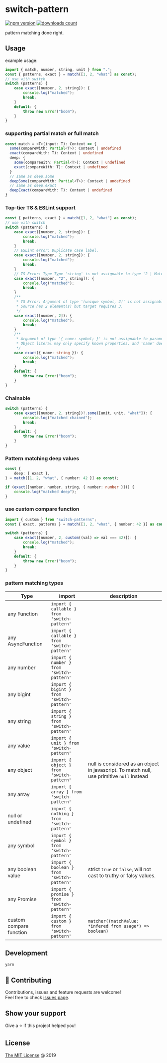 # switch-pattern

[![npm version](https://badge.fury.io/js/switch-pattern.svg)](https://badge.fury.io/js/switch-pattern)
[![downloads count](https://img.shields.io/npm/dt/switch-pattern.svg)](https://www.npmjs.com/package/switch-pattern)

pattern matching done right.

## Usage

example usage:

```typescript
import { match, number, string, unit } from ".";
const { patterns, exact } = match([1, 2, "what"] as const);
// use with switch
switch (patterns) {
    case exact([number, 2, string]): {
        console.log("matched");
        break;
    }
    default: {
        throw new Error("boom");
    }
}
```

### supporting partial match or full match

```typescript
const match = <T>(input: T): Context => {
  some(compareWith: Partial<T>): Context | undefined
  exact(compareWith: T): Context | undefined
  deep: {
    some(compareWith: Partial<T>): Context | undefined
    exact(compareWith: T): Context | undefined
  }
  // same as deep.some
  deepSome(compareWith: Partial<T>): Context | undefined
  // same as deep.exact
  deepExact(compareWith: T): Context | undefined
}
```

### Top-tier TS & ESLint support

```typescript
const { patterns, exact } = match([1, 2, "what"] as const);
// use with switch
switch (patterns) {
    case exact([number, 2, string]): {
        console.log("matched");
        break;
    }
    // ESLint error: Duplicate case label.
    case exact([number, 2, string]): {
        console.log("matched");
        break;
    }
    // TS Error: Type Type 'string' is not assignable to type '2 | MatchCallback<2> | Types<2>'.
    case exact([number, "2", string]): {
        console.log("matched");
        break;
    }
    /**
     * TS Error: Argument of type '[unique symbol, 2]' is not assignable to parameter of type 'readonly [1 | MatchCallback<1> | Types<1>, 2 | MatchCallback<2> | Types<2>, "what" | MatchCallback<"what"> | Types<"what">]'.
     * Source has 2 element(s) but target requires 3.
     */
    case exact([number, 2]): {
        console.log("matched");
        break;
    }
    /**
     * Argument of type '{ name: symbol; }' is not assignable to parameter of type 'readonly [1 | MatchCallback<1> | Types<1>, 2 | MatchCallback<2> | Types<2>, "what" | MatchCallback<"what"> | Types<"what">]'.
     * Object literal may only specify known properties, and 'name' does not exist in type 'readonly [1 | MatchCallback<1> | Types<1>, 2 | MatchCallback<2> | Types<2>, "what" | MatchCallback<"what"> | Types<"what">]'.
     */
    case exact({ name: string }): {
        console.log("matched");
        break;
    }
    default: {
        throw new Error("boom");
    }
}
```

### Chainable

```typescript
switch (patterns) {
    case exact([number, 2, string])?.some([unit, unit, "what"]): {
        console.log("matched chained");
        break;
    }
    default: {
        throw new Error("boom");
    }
}
```

### Pattern matching deep values

```typescript
const {
    deep: { exact },
} = match([1, 2, "what", { number: 42 }] as const);

if (exact([number, number, string, { number: number }])) {
    console.log("matched deep");
}
```

### use custom compare function

```typescript
import { custom } from "switch-patterns";
const { exact, patterns } = match([1, 2, "what", { number: 42 }] as const);

switch (patterns) {
    case exact([number, 2, custom((val) => val === 42)]): {
        console.log("matched");
        break;
    }
    default: {
        throw new Error("boom");
    }
}
```

### pattern matching types

| Type                    | import                                      | description                                                                                |
| ----------------------- | ------------------------------------------- | ------------------------------------------------------------------------------------------ |
| any Function            | `import { callable } from 'switch-pattern'` |                                                                                            |
| any AsyncFunction       | `import { callable } from 'switch-pattern'` |                                                                                            |
| any number              | `import { number } from 'switch-pattern'`   |                                                                                            |
| any bigint              | `import { bigint } from 'switch-pattern'`   |                                                                                            |
| any string              | `import { string } from 'switch-pattern'`   |                                                                                            |
| any value               | `import { unit } from 'switch-pattern'`     |                                                                                            |
| any object              | `import { object } from 'switch-pattern'`   | null is considered as an object in javascript. To match null, use primitive `null` instead |
| any array               | `import { array } from 'switch-pattern'`    |                                                                                            |
| null or undefined       | `import { nothing } from 'switch-pattern'`  |                                                                                            |
| any symbol              | `import { symbol } from 'switch-pattern'`   |                                                                                            |
| any boolean value       | `import { boolean } from 'switch-pattern'`  | strict `true` or `false`, will not cast to truthy or falsy values.                         |
| any Promise             | `import { promise } from 'switch-pattern'`  |                                                                                            |
| custom compare function | `import { custom } from 'switch-pattern'`   | `matcher((matchValue: *infered from usage*) => boolean)`                                   |

## Development

```bash
yarn
```

## 🤝 Contributing

Contributions, issues and feature requests are welcome!<br/>
Feel free to check [issues page](https://github.com/piecioshka/switch-pattern/issues/).

## Show your support

Give a ⭐️ if this project helped you!

## License

[The MIT License](http://piecioshka.mit-license.org) @ 2019
